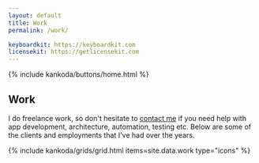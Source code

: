 ```yaml
---
layout: default
title: Work
permalink: /work/

keyboardkit: https://keyboardkit.com
licensekit: https://getlicensekit.com
---
```


<article>
  {% include kankoda/buttons/home.html %}

  <h1>Work</h1>
  
  <p>
    I do freelance work, so don't hesitate to <a href="mailto:{{site.email}}">contact me</a> if you need help with app development, architecture, automation, testing etc. Below are some of the clients and employments that I've had over the years.
  </p>
</article>

{% include kankoda/grids/grid.html items=site.data.work type="icons" %}